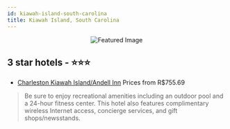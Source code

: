 ```yaml
---
id: kiawah-island-south-carolina
title: Kiawah Island, South Carolina
---
```


<center><img src="https://i.travelapi.com/hotels/7000000/6480000/6471600/6471565/03029be2_z.jpg" alt="Featured Image" /></center>


##  3 star hotels - ⭐️⭐️⭐️

-    [Charleston Kiawah Island/Andell Inn](https://us.hurb.com/hotels/kiawah-island/charleston-kiawah-island-andell-inn-JNP-JP261047?cmp=18055) Prices from R$755.69
   > Be sure to enjoy recreational amenities including an outdoor pool and a 24-hour fitness center. This hotel also features complimentary wireless Internet access, concierge services, and gift shops/newsstands.
